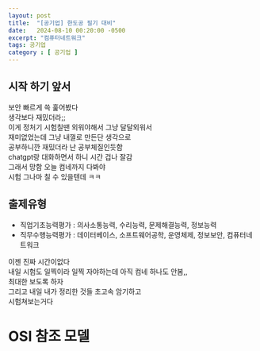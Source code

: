 ```yaml
---
layout: post
title:  "[공기업] 한도공 필기 대비"
date:   2024-08-10 00:20:00 -0500
excerpt: "컴퓨터네트워크"
tags: 공기업
category : [ 공기업 ]
---
```


## 시작 하기 앞서

보안 빠르게 쓱 훑어봤다  
생각보다 재밌더라;;  
이게 정처기 시험칠땐 외워야해서 그냥 달달외워서  
재미없었는데 그냥 내껄로 만든단 생각으로  
공부하니깐 재밌더라 난 공부체질인듯함  
chatgpt랑 대화하면서 하니 시간 겁나 잘감  
그래서 망함 오늘 컴네까지 다봐야  
시험 그나마 칠 수 있을텐데 ㅋㅋ  


## 출제유형

+ 직업기초능력평가 : 의사소통능력, 수리능력, 문제해결능력, 정보능력
+ 직무수행능력평가 : 데이터베이스, 소프트웨어공학, 운영체제, 정보보안, 컴퓨터네트워크
 
이젠 진짜 시간이없다  
내일 시험도 일찍이라 일찍 자야하는데 아직 컴네 하나도 안봄,,  
최대한 보도록 하자  
그리고 내일 내가 정리한 것들 초고속 암기하고  
시험쳐보는거다  


# OSI 참조 모델